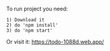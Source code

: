 To run project you need:
    
    1) Download it
    2) do 'npm install'
    3) do 'npm start'

Or visit it: https://todo-1088d.web.app/
